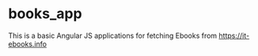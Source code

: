 # books_app
This is a basic Angular JS applications for fetching Ebooks from https://it-ebooks.info
